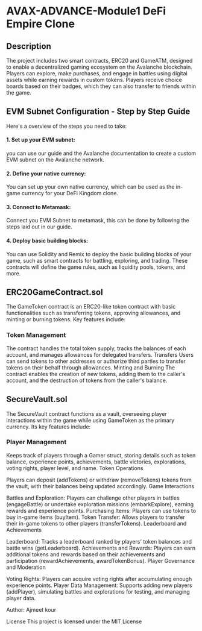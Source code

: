 # AVAX-ADVANCE-Module1 DeFi Empire Clone
## Description
The project includes two smart contracts, ERC20 and GameATM, designed to enable a decentralized gaming ecosystem on the Avalanche blockchain. Players can explore, make purchases, and engage in battles using digital assets while earning rewards in custom tokens. Players receive choice boards based on their badges, which they can also transfer to friends within the game.

## EVM Subnet Configuration - Step by Step Guide
Here's a overview of the steps you need to take:

 #### 1. Set up your EVM subnet:
   you can use our guide and the Avalanche documentation to create a custom EVM subnet on the Avalanche network.

#### 2. Define your native currency:
   You can set up your own native currency, which can be used as the in-game currency for your DeFi Kingdom clone.

#### 3. Connect to Metamask: 
  Connect you EVM Subnet to metamask, this can be done by following the steps laid out in our guide.

#### 4. Deploy basic building blocks:
  You can use Solidity and Remix to deploy the basic building blocks of your game, such as smart contracts for battling, exploring, and trading. These contracts will define the game rules, such as liquidity pools, tokens, and more.
   
## ERC20GameContract.sol
The GameToken contract is an ERC20-like token contract with basic functionalities such as transferring tokens, approving allowances, and minting or burning tokens. Key features include:
### Token Management
The contract handles the total token supply, tracks the balances of each account, and manages allowances for delegated transfers.
Transfers
Users can send tokens to other addresses or authorize third parties to transfer tokens on their behalf through allowances.
Minting and Burning
The contract enables the creation of new tokens, adding them to the caller's account, and the destruction of tokens from the caller's balance.

## SecureVault.sol
The SecureVault contract functions as a vault, overseeing player interactions within the game while using GameToken as the primary currency. Its key features include:

### Player Management
Keeps track of players through a Gamer struct, storing details such as token balance, experience points, achievements, battle victories, explorations, voting rights, player level, and name.
Token Operations

Players can deposit (addTokens) or withdraw (removeTokens) tokens from the vault, with their balances being updated accordingly.
Game Interactions

Battles and Exploration: Players can challenge other players in battles (engageBattle) or undertake exploration missions (embarkExplore), earning rewards and experience points.
Purchasing Items: Players can use tokens to buy in-game items (buyItem).
Token Transfer: Allows players to transfer their in-game tokens to other players (transferTokens).
Leaderboard and Achievements

Leaderboard: Tracks a leaderboard ranked by players' token balances and battle wins (getLeaderboard).
Achievements and Rewards: Players can earn additional tokens and rewards based on their achievements and participation (rewardAchievements, awardTokenBonus).
Player Governance and Moderation

Voting Rights: Players can acquire voting rights after accumulating enough experience points.
Player Data Management: Supports adding new players (addPlayer), simulating battles and explorations for testing, and managing player data.

Author:
Ajmeet kour

License
This project is licensed under the MIT License  
